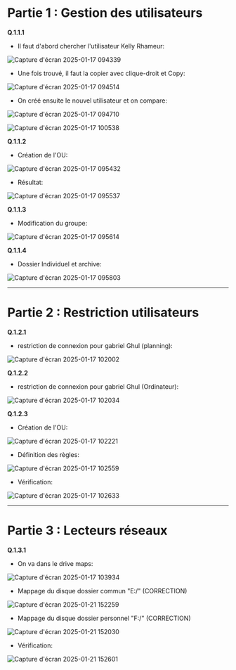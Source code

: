 # **Partie 1 : Gestion des utilisateurs**

**Q.1.1.1**

- Il faut d'abord chercher l'utilisateur Kelly Rhameur:
  
![Capture d'écran 2025-01-17 094339](https://github.com/user-attachments/assets/fb76ba6b-05cd-4afb-9cf7-d122a94bdf50)

- Une fois trouvé, il faut la copier avec clique-droit et Copy:

![Capture d'écran 2025-01-17 094514](https://github.com/user-attachments/assets/a142448d-ca4b-418e-a4d7-927fb9943894)

- On créé ensuite le nouvel utilisateur et on compare:

![Capture d'écran 2025-01-17 094710](https://github.com/user-attachments/assets/092b11ee-fae8-4fbf-be42-b9bb0476820a)

![Capture d'écran 2025-01-17 100538](https://github.com/user-attachments/assets/98cfd65c-028b-4d94-bfff-edb8eb408f6f)


**Q.1.1.2**

- Création de l'OU:
  
![Capture d'écran 2025-01-17 095432](https://github.com/user-attachments/assets/ff6fec34-91e6-48a0-8f77-81f7d53b2796)

- Résultat:

![Capture d'écran 2025-01-17 095537](https://github.com/user-attachments/assets/46415c27-5c56-4197-aba2-c65ede0bc118)

**Q.1.1.3**

- Modification du groupe:

![Capture d'écran 2025-01-17 095614](https://github.com/user-attachments/assets/ca74df08-f70d-412b-9127-08e103f128c7)

**Q.1.1.4**

- Dossier Individuel et archive:

![Capture d'écran 2025-01-17 095803](https://github.com/user-attachments/assets/d0096488-dd76-4bac-83ea-332fcd267047)

---

# **Partie 2 : Restriction utilisateurs**

**Q.1.2.1**

- restriction de connexion pour gabriel Ghul (planning):

![Capture d'écran 2025-01-17 102002](https://github.com/user-attachments/assets/5928eb05-004a-4147-a237-ef83d3db6cb6)

**Q.1.2.2**

- restriction de connexion pour gabriel Ghul (Ordinateur):

![Capture d'écran 2025-01-17 102034](https://github.com/user-attachments/assets/5fd599ea-dbd3-497c-b023-db02586456a0)

**Q.1.2.3**

- Création de l'OU:

![Capture d'écran 2025-01-17 102221](https://github.com/user-attachments/assets/0e8fe52e-bc90-4f69-a620-92b1dc820caa)

- Définition des règles:

![Capture d'écran 2025-01-17 102559](https://github.com/user-attachments/assets/c6e09e38-e484-4b9c-a793-8e7ab37b75a3)

- Vérification:

![Capture d'écran 2025-01-17 102633](https://github.com/user-attachments/assets/c5df71e2-df62-422b-9e08-1159389de019)

---

# **Partie 3 : Lecteurs réseaux**

**Q.1.3.1**

- On va dans le drive maps:

![Capture d'écran 2025-01-17 103934](https://github.com/user-attachments/assets/d62ca695-68cf-42f0-8ab7-11e47bd18b5e)


- Mappage du disque dossier commun "E:/" (CORRECTION)

![Capture d'écran 2025-01-21 152259](https://github.com/user-attachments/assets/387ab9e8-6f63-4dd6-83bb-4c438eb79f7f)

- Mappage du disque dossier personnel "F:/" (CORRECTION)

![Capture d'écran 2025-01-21 152030](https://github.com/user-attachments/assets/2a066b41-7ad5-4bb3-abc3-1db6773df035)

- Vérification:
  
![Capture d'écran 2025-01-21 152601](https://github.com/user-attachments/assets/fde1bf3d-897c-4fd3-a6c7-dbc08f05481a)










